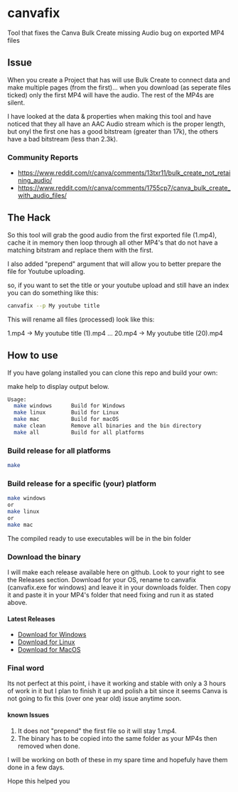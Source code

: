 # canvafix
Tool that fixes the Canva Bulk Create missing Audio bug on exported MP4 files

## Issue

When you create a Project that has will use Bulk Create to connect data and make multiple pages (from the first)... when you download (as seperate files ticked) only the first MP4 will have the audio. The rest of the MP4s are silent.

I have looked at the data & properties when making this tool and have noticed that they all have an AAC Audio stream which is the proper length, but onyl the first one has a good bitstream (greater than 17k), the others have a bad bitstream (less than 2.3k).

### Community Reports

- https://www.reddit.com/r/canva/comments/13txr11/bulk_create_not_retaining_audio/
- https://www.reddit.com/r/canva/comments/1755cp7/canva_bulk_create_with_audio_files/

## The Hack

So this tool will grab the good audio from the first exported file (1.mp4), cache it in memory then loop through all other MP4's that do not have a matching bitstram and replace them with the first.

I also added "prepend" argument that will allow you to better prepare the file for Youtube uploading.

so, if you want to set the title or your youtube upload and still have an index you can do something like this:

```sh
canvafix --p My youtube title
```

This will rename all files (processed) look like this:

1.mp4 -> My youtube title (1).mp4
...
20.mp4 -> My youtube title (20).mp4

## How to use

If you have golang installed you can clone this repo and build your own:


make help to display output below.

```sh
Usage:
  make windows      Build for Windows
  make linux        Build for Linux
  make mac          Build for macOS
  make clean        Remove all binaries and the bin directory
  make all          Build for all platforms
```

### Build release for all platforms

```sh
make
```

### Build release for a specific (your) platform

```sh
make windows
or
make linux
or
make mac
```

The compiled ready to use executables will be in the bin folder

### Download the binary

I will make each release available here on github. Look to your right to see the Releases section. Download for your OS, rename to canvafix (canvafix.exe for windows) and leave it in your downloads folder. Then copy it and paste it in your MP4's folder that need fixing and run it as stated above.

#### Latest Releases

- [Download for Windows](https://github.com/AndrewDonelson/canvafix/releases/download/0.1.0/canvafix-windows-amd64.exe)
- [Download for Linux](https://github.com/AndrewDonelson/canvafix/releases/download/0.1.0/canvafix-linux-amd64)
- [Download for MacOS](https://github.com/AndrewDonelson/canvafix/releases/download/0.1.0/canvafix-darwin-amd64)


### Final word

Its not perfect at this point, i have it working and stable with only a 3 hours of work in it but I plan to finish it up and polish a bit since it seems Canva is not going to fix this (over one year old) issue anytime soon.


#### known Issues

1. It does not "prepend" the first file so it will stay 1.mp4.
2. The binary has to be copied into the same folder as your MP4s then removed when done.

I will be working on both of these in my spare time and hopefuly have them done in a few days.


Hope this helped you
